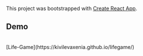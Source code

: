 This project was bootstrapped with [Create React App](https://github.com/facebook/create-react-app).
<br />
## Demo ##
<br />
[Life-Game](https://kivilevaxenia.github.io/lifegame/)